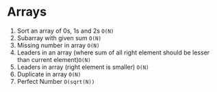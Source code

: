# Arrays

1. Sort an array of 0s, 1s and 2s `O(N)`
2. Subarray with given sum `O(N)`
3. Missing number in array `O(N)`
4. Leaders in an array (where sum of all right element should be lesser than current element)`O(N)`
5. Leaders in array (right element is smaller) `O(N)`
6. Duplicate in array `O(N)`
7. Perfect Number `O(sqrt(N))`